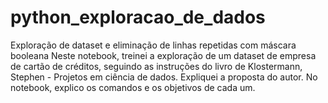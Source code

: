 # python_exploracao_de_dados
Exploração de dataset e eliminação de linhas repetidas com máscara booleana
Neste notebook, treinei a exploração de um dataset de empresa de cartão de créditos, seguindo as instruções do livro de Klostermann, Stephen - Projetos em ciência de dados. 
Expliquei a proposta do autor.
No notebook, explico os comandos e os objetivos de cada um.
